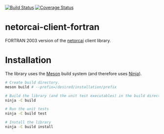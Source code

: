 [![Build Status](https://img.shields.io/travis/netorcai/netorcai-client-fortran/master.svg?maxAge=600)](https://travis-ci.org/netorcai/netorcai-client-fortran)
[![Coverage Status](https://img.shields.io/codecov/c/github/netorcai/netorcai-client-fortran/master.svg?maxAge=600)](https://codecov.io/github/netorcai/netorcai-client-fortran)

netorcai-client-fortran
=================
FORTRAN 2003 version of the [netorcai] client library.

Installation
============
The library uses the [Meson] build system (and therefore uses [Ninja]).

``` bash
# Create build directory.
meson build # --prefix=/desired/installation/prefix

# Build the library (and the unit test executables) in the build directory.
ninja -C build

# Run the unit tests
ninja -C build test

# Install the library
ninja -C build install
```

[netorcai]: https://github.com/netorcai/
[Meson]: https://mesonbuild.com/
[Ninja]: https://ninja-build.org/
